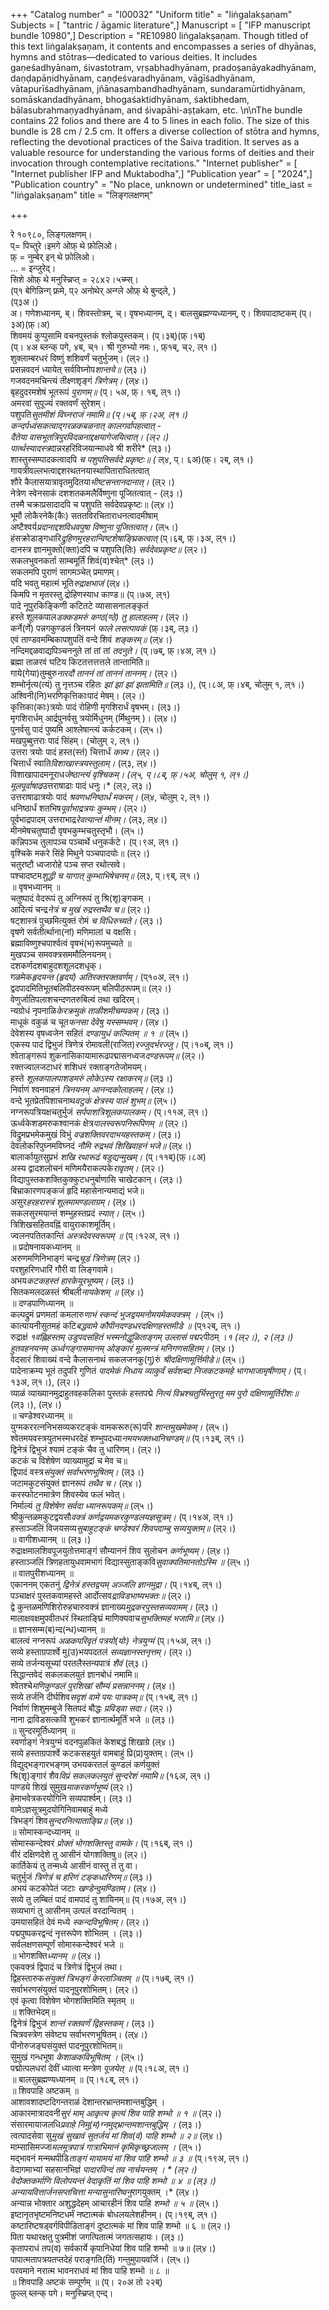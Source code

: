 +++
"Catalog number" = "I00032"
"Uniform title" = "liṅgalakṣaṇam"
Subjects = [ "tantric / āgamic literature",]
Manuscript = [ "IFP manuscript bundle 10980",]
Description = "RE10980 liṅgalakṣaṇam. Though titled of this text liṅgalakṣaṇam, it contents and encompasses a series of dhyānas, hymns and stōtras—dedicated to various deities. It includes gaṇeśadhyānam, śivastotram, vṛṣabhadhyānam, pradoṣanāyakadhyānam, daṇḍapāṇidhyānam, caṇḍeśvaradhyānam, vāgīśadhyānam, vātapurīśadhyānam, jñānasaṃbandhadhyānam, sundaramūrtidhyānam, somāskandadhyānam, bhogaśaktidhyānam, śaktibhedam, bālasubrahmaṇyadhyānam, and śivapāhi-aṣṭakam, etc. \n\nThe bundle contains 22 folios and there are 4 to 5 lines in each folio. The size of this bundle is 28 cm / 2.5 cm. It offers a diverse collection of stōtra and hymns, reflecting the devotional practices of the Śaiva tradition. It serves as a valuable resource for understanding the various forms of deities and their invocation through contemplative recitations."
"Internet publisher" = [ "Internet publisher IFP and Muktabodha",]
"Publication year" = [ "2024",]
"Publication country" = "No place, unknown or undetermined"
title_iast = "liṅgalakṣaṇam"
title = "लिङ्गलक्षणम्"

+++
  
  
  
  
रे १०९८०, लिङ्गलक्षणम्।  
प्= पिच्तुरे।इमगे ओफ़् थे फ़ोलिओ।  
फ़् = नुम्बेर् इन् थे फ़ोलिओ।  
… = इन्जुरेद्।  
सिशे ओफ़् थे मनुस्च्रिप्त् = २८x२।५च्म्स्।  
(प्१ बेगिन्निन्ग् फ़्रमे, प्२ अनोथेर् अन्ग्ले ओफ़् थे बुन्द्ले, )  
(प्३अ।)  
अ। गणेशध्यानम्, ब्। शिवस्तोत्रम्, च्। वृषभध्यानम्, द्। बालसुब्रह्मण्यध्यानम्, ए। शिवपादाष्टकम् (प्।३अ)(फ़्।अ)  
शिवमयं कुप्पुसामि वचनपुस्तकं श्लोकपुस्तकम्। (प्।३ब्)(फ़्।१ब्)  
 (प्। ४अ ब्लन्क् पगे, ४ब, च्१। श्री गुरुभ्यो नमः।, फ़्१ब्, च्२, ल्१।)  
शुक्लाम्बरधरं विष्णुं शशिवर्णं चतुर्भुजम्। (ल्२।)  
प्रसन्नवदनं ध्यायेत् सर्वविघ्नोप*शान्तये॥* (ल्३।)  
गजवदनमचिन्त्यं तीक्ष्णशृङ्गं *त्रिणेत्रम्।* (ल्४।)  
बृहदुदरमशेषं भूतरूपं *पुराणम्॥* (प्। ५अ, फ़्। १ब्, ल्१।)   
अमरवां सुपूज्यं रक्तवर्णं सुरेशम्।  
पशुपति*सुतमीशं विघ्नराजं नमामि॥ (प्।५ब्, फ़्।२अ, ल्१।)  
कन्दर्पध्वंसकत्वाद्गरळकबळनात् कालगर्वापहत्वात् -   
दैतेया *वासभूतत्रिपुरविदळनाद्दक्षयागेजयित्वात्।* (ल्२।)  
पार्त्थस्यादस्त्र*दान्नरहरिविजयान्माधवे श्री शरीरे* (ल्३।)  
शास्तुस्सम्पादकत्वादपि *च पशुपतिसर्वदे प्रकृष्टः॥ (* ल्४, प्। ६अ)(फ़्। २ब्, ल्१।)  
गायत्रीवल्लभत्वाद्दशरथतनयास्थापिताराधितत्वात्    
शौरे कैलासयात्रावृतमुदितया*भीष्टसन्तानदानात्।* (ल्२।)  
नेत्रेण स्वेनसाकं दशशतकमलैर्विष्णुना पूजितत्वात् - (ल्३।)  
तस्मै चक्राप्रसादादपि च पशुपति सर्वदेवप्रकृष्टः॥ (ल्४।)  
भूमौ लोकैरनेकै(कैः) सततविरचिताराधनत्वादमीषाम्   
अष्टैश्वर्य*प्रदानाद्दशविधवपुषा विष्णुना पूजितत्वात्।* (ल्५।)  
हंसक्रोडाङ्गधारि*द्रुहिणमुरहरान्विष्टशेषाङ्घ्रिकत्वात्* (प्।६ब्, फ़्।३अ, ल्१।)  
दानस्त्र ज्ञानमुक्तो(क्ता)दपि च पशुपति(तिः) *सर्वदेवप्रकृष्ट॥* (ल्२।)  
सकलभुवनकर्ता साम्बमूर्तिं शिवं(व)श्चेत्* (ल्३।)  
सकलमपि पुराणं सागमञ्चेत् प्रमाणम्।  
यदि भवतु महात्मं भूति*रुद्राक्षभाजं* (ल्४।)  
किमपि न मृतरस्तु द्रोहिणस्याध काण्ड॥ (प्।७अ, ल्१)  
पादे नूपुरकिङ्किणी कटितटे व्यासासनालङ्कृतं  
हस्ते शूलकपाल*डक्कडमरुं कण्ठ(ण्ठे) तु हालाहलम्।* (ल्२।)  
कर्ने(र्णे) पन्नगकुण्डलं त्रिनयनं *फाले लसत्पावकं* (फ़्।३ब्, ल्३।)  
एवं ताण्डवमम्बिकापशुपतिं वन्दे शिवं *शङ्करम्॥* (ल्४।)  
नन्दिमद्दळवाद्यपिञ्चननुते तां तां तां *तदनुते।* (प्।७ब्, फ़्।४अ, ल्१।)   
ब्रह्मा ताळरवं घटिय किटतत्तत्तत्तले तान्तामिति॥   
गाये(गेया)तुम्बुरु*नारदौ ताननं तां ताननं ताननम्।* (ल्२।)  
शम्भोर्नृत्य(त्यं) तु नृत्तञ्च रहितः *झां झां झां झतामिति॥* (ल्३।), (प्।८अ, फ़्।४ब्, चोलुम् १, ल्१।)  
अश्विनी(नि)भरणिकृत्तिकाःपादं मेषम्। (ल्२।)  
कृत्तिका(काः)त्रयोः पादं रोहिणी मृगशिरार्धं वृषभम्। (ल्३।)  
मृगशिरार्धम् आर्द्रपुनर्वसु त्रयोर्मिधुनम् (र्मिथुनम् )। (ल्४।)  
पुनर्वसु पादं पुष्यमि आश्लेषान्त्यं कर्कटकम्। (ल्५।)  
मखपुब्बुत्तराः पादं सिंहम्। (चोलुम् २, ल्१।)  
उत्तरा त्रयोः पादं हस्त(स्तं) चित्तार्धं *कन्न्य।* (ल्२।)  
चित्तार्धं स्वाति*विशाखास्त्रयस्तुलाम्।* (ल्३, ल्४।)  
विशाखापादमनूराध*जेष्ठान्त्यं वृश्चिकम्। (ल्५, प्।८ब्, फ़्।५अ, चोलुम् १, ल्१।)    
मूलपूर्वाषाढ*उत्तराषाढाः पादं धनुः।* (ल्२, ल्३।)  
उत्तराषाढात्रयोः पादं *श्रवणधनिष्ठार्धं मकरम्।* (ल्४, चोलुम् २, ल्१।)  
धनिष्ठार्धं शतभिष*पूर्वाभाद्रत्रयः कुम्भम्।* (ल्२।)  
पूर्वभाद्रपादम् उत्तराभाद्र*रेवत्यान्तं मीनम्।* (ल्३, ल्४।)  
मीनमेषचतुष्पादौ वृषभकुम्भचतुस्तृभौ। (ल्५।)  
कन्निपञ्च तुलापञ्च पञ्चार्थे धनुकर्कटे। (प्।९अ, ल्१।)  
वृश्चिके मकरे सिंहे मिथुने पञ्चपादयोः॥ (ल्२।)  
चतुरष्टौ ध्वजारोहे पञ्च सप्त रथोत्सवे।   
पश्चादष्टम*शुद्धी च यागात् कुम्भाभिषेचनम्॥* (ल्३, प्।९ब्, ल्१।)  
॥ वृषभध्यानम् ॥  
चतुष्पादं वेदरूपं तु अग्निरूपं तु श्रि(शृ)ङ्गकम् ।   
आदित्यं चन्द्र*नेत्रं च मुखं रुद्रस्तथैव च॥* (ल्२।)  
षट्शास्त्रं पुच्छमित्युक्तं रोमं *च विधिरुच्यते।* (ल्३।)  
वृषणे सर्वतीर्त्थाना(नां) मणिमालां च वक्षसि।  
ब्रह्माविष्णुश्चपार्श्वत्वं वृषभं(भ)रूपमुच्यते ॥   
मुखपञ्च समवक्त्रसममौलिनयनम्।   
दशकर्णदशबाहुदशशूलदशधृक्।   
गळमेक*हृदयन्त (हृदयं) अतिरक्तरक्तवर्णम्।* (प्१०अ, ल्१।)  
द्वदपादमितिभूतबलिपीठस्वरूपम् बलिपीठरूपम्॥ (ल्२।)  
वेणुर्जातिपलाशचन्दणतरुबिल्वं तथा खदिरम्।   
न्यग्रोधं नृपनाळि*केरक्रमुकं ताळीशमीचम्पकम्।* (ल्३।)  
माधूकं वकुळं च चूत*फनसा देवेषु यस्सम्भवम्।* (ल्४।)  
देवेशस्य वृषध्वजेन सहितं *दण्डायुधं कल्पितम् ॥ १ ॥* (ल्५।)  
एकस्य पादं द्विभुजं त्रिणेत्रं रोमावली(राजित)*रज्जुदर्भरज्जु।* (प्।१०ब्, ल्१।)  
श्वेताङ्गरूपं शुकनासिकायामारूढपद्मासनध्वज*दण्डरूपम्॥* (ल्२।)  
रक्तज्वालजटाधरं शशिधरं रक्ताङ्गतेजोमयम्।   
हस्ते *शूलकपालपाशडमरुं लोकेऽस्य रक्षाकरम्॥* (ल्३।)  
निर्वाणं श्वनवाहनं *त्रिनयनम् आनन्दकोलाहलम्।* (ल्४।)  
वन्दे भूतप्रेतपिशाचनाथ*वटुकं क्षेत्रस्य पालं शुभम्॥* (ल्५।)  
नग्नरूपत्रियक्षचतुर्भुजं *सर्पपाशत्रिशूलकपालकम्।* (प्।११अ, ल्१।)  
ऊर्ध्वकेशडमरुकश्वानकं क्षेत्र*पालस्वरूपनिरूपिणम् ॥* (ल्२।)  
विद्रुमप्रभमेकमुखं विभुं *वज्रशक्तिवरदाभयहस्तकम्।* (ल्३।)  
देवलोकरिपुघ्नमविघ्नदं *नौमि रुद्रभवं शिखिवाहनं भजे॥* (ल्४।)  
बालार्कायुतसुप्रभं *शखि रथारूढं षडुद्यन्मुखम्।* (प्।११ब्)(फ़्।८अ)  
अस्य द्वादशलोचनं मणिमयैराकल्पके*रावृतम्।* (ल्२।)  
विद्यापुस्तकशक्तिकुक्कुटधनुर्बाणासि चाखेटकान्। (ल्३।)  
बिभ्राकारणपङ्कजं हृदि महासेनान्यमाद्यं भजे॥  
असुर*हरहरास्त्रं शूलमामण्डलाग्रम्।* (ल्४।)  
सकलसुरमयान्तं शम्भुहस्तप्रदं *स्यात्।* (ल्५।)  
त्रिशिखसहितवह्निं वायुराकाशमूर्तिम्।   
ज्वलनपतितकान्तिं *अस्त्रदेवस्वरूपम् ॥* (प्।१२अ, ल्१।)  
॥ प्रदोषनायकध्यानम् ॥  
अरुणमणिनिभाङ्गं चन्द्र*चूडं त्रिणेत्रम्* (ल्२।)  
परशुहरिणधारिं गौरी वा लिङ्गवामे।   
अभय*कटकहस्तं हारकेयूरभूष्यम्।* (ल्३।)  
सितकमलदळस्तं श्रीबली*नायकेशम् ॥* (ल्४।)  
॥ दण्डपाणिध्यानम् ॥  
कल्पद्रुमं प्रणमतां कमलारु*णाभं स्कन्दं भुजद्वयमनोमयमेकवक्त्रम् ।* (ल्५।)  
कात्यायनीसुतमहं कटि*बद्धवामे कौपीनदण्डधरदक्षिणहस्तमीडे ॥* (प्१२ब्, ल्१।)  
रुद्राक्षं *१वह्निहस्तम् उडुपदसहितं भस्मनोद्धूळिताङ्गम् उल्लासं पद्म*२पीठम् ।*१ (ल्२।), *२ (ल्३।)  
हुतवहनयनम् ऊर्ध्वगङ्गासमानम् ओङ्कारं मूलमन्त्रं मनिगण*सहितम्।* (ल्४।)  
वेदसारं शिवाख्यं वन्दे कैलासनाथं सकलजनकु(गु)रुं *श्रीदक्षिणामूर्त्तिमीडे॥* (ल्५।)  
पादेनाक्रम्य भूतं तदुपरि गुणितं *पादमेकं निधाय व्याकुर्वं सर्वशब्दा निजकटकमहे भागभाजामृषीणाम्।* (प्।१३अ, ल्१।), (ल्२।)  
व्याळं व्याख्यानमुद्राहुतवहकलिका पुस्तकं हस्तपद्मे *नित्यं विभ्रश्चतुर्भिस्तुरतु मम पुरो दक्षिणामूर्तिरीशः॥* (ल्३।), (ल्४।)  
॥ चण्डेश्वरध्यानम् ॥  
युग्मकररत्ननिभसव्यकरटङ्कं वामकरूरु(रू)परि *शान्तमुखमेकम्।* (ल्५।)  
श्वेतमयवस्त्रयुतभस्मधरदेहं शम्भुपदध्या*नमयभक्तध्वनिचण्डम्॥* (प्।१३ब्, ल्१।)  
द्विनेत्रं द्विभुजं श्यामं टङ्कं चैव तु धारिणम्। (ल्२।)  
कटकं च विशेषेण व्याख्यामुद्रां च मेव च॥  
द्विपादं वस्त्र*संयुक्तं सर्वाभरणभूषितम्।* (ल्३।)  
जटामकुटसंयुक्तं ज्ञानरूपं *तथैव च।* (ल्४।)  
करस्फोटनमात्रेण शिवस्येव फलं भवेत्।  
निर्माल्यं *तु विशेषेण सर्वदा ध्यानरूपकम्॥* (ल्५।)  
श्रीकुन्तळमकुटद्वयसौ*वक्त्रं कर्णद्वयमकरकुण्डलयज्ञसूत्रम्।* (प्।१४अ, ल्१।)  
हस्ताञ्जलिं विजयसव्य*सुबाहुटङ्कं चण्डेश्वरं शिवपदाम्बु सव्ययुक्तम्॥* (ल्२।)  
॥ वागीशध्यानम् ॥ (ल्३।)  
रुद्राक्षमालशिवपूजयुतोत्तमाङ्गं सौम्याननं शिव सुलोचन *कर्णभूष्यम्।* (ल्४।)  
हस्ताञ्जलिं त्रिणहतायुधवामभागं विद्यास्सुताङ्कवि*सुवाक्पतिमानतोऽस्मि ॥* (ल्५।)  
॥ वातपुरीशध्यानम् ॥  
एकाननम् एकतनुं *द्विनेत्रं हस्तद्वयम् अञ्जलि ज्ञानमुद्रा।* (प्।१४ब्, ल्१।)  
पञ्चाक्षरं पुस्तकवामहस्ते आर्दोत्सव*द्राविडभाष्यभक्तः॥* (ल्२।)  
द्वे कुन्तळमणिशिरोरुहचारुवक्त्रं ज्ञानाख्य*मुद्रकरपुस्तसव्यवामम्।* (ल्३।)  
मालाक्षवक्षमुपवीतधरं स्थिताङ्घ्रिं माणिक्यवाच*सुभक्तिमहं भजामि॥* (ल्४।)  
॥ ज्ञानसम्म(ब)न्द(न्ध)ध्यानम् ॥  
बालत्वं नग्नरूपं *अळकपरिवृतं पत्रयो(योः) नेत्रयुग्मं* (प्।१५अ, ल्१।)  
सव्ये हस्ताग्रपार्श्वे मु(उ)भयपदतलं *सव्यज्ञानस्तनृत्तम्।* (ल्२।)  
सव्ये तर्जन्यसूच्यां परतलैस्तन्यपात्रं‍ *शैवं* (ल्३।)  
सिद्धान्तवेदं सकलकलयुतं ज्ञानबोधं नमामि॥  
श्वेतश्चे*मणिकुण्डलं पुरशिखां सौम्यं प्रसन्नाननम्।* (ल्४।)  
सव्ये तर्जनि दीर्घशिव*सदृशं वामे पयः पात्रकम्॥* (प्।१५ब्, ल्१।)  
निर्वाणं शिशुमम्बुजे सितपदं बौद्धः *प्रविड्वा सदा।* (ल्२।)  
नाना द्राविडसत्कविं शुभकरं ज्ञानार्त्थमूर्तिं भजे ॥ (ल्३।)  
॥ सुन्दरमूर्तिध्यानम् ॥  
स्वर्णाङ्गं नेत्रयुग्मं वदनपुळकितं केशबद्धं शिखाग्रे (ल्४।)  
	सव्ये हस्ताग्रपार्श्वे कटकसहयुतं वामबाहुं प्रि(प्र)युक्तम्। (ल्५।)  
विद्युद्भङ्गारभङ्गम् उभयकरतलं कुण्डलं कर्णयुक्तं  
	श्रि(शृ)ङ्गारं शैव*विप्रं सकलकलयुतं सुन्दरेशं नमामि॥* (१६अ, ल्१।)  
पाण्ड्ये शिखं सुमुख*माकरकर्णभूष्यं* (ल्२।)  
हेमाभवेत्रकरयोगिनि सव्यपार्श्वम्। (ल्३।)  
वामेऽज्ञसूत्रमुदयोगिनिवामबाहुं मध्ये  
त्रिभङ्गं शिव*सुन्दरनित्याताङ्घ्रि॥* (ल्४।)  
॥ सोमास्कन्दध्यानम् ॥  
सोमास्कन्देश्वरं *प्रोक्तं भोगशक्तिस्तु वामके।* (प्।१६ब्, ल्१।)  
वीरं दक्षिणदेशे तु आसीनं योगशक्तिषु॥ (ल्२।)  
कार्तिकेयं तु तन्मध्ये आसीनं वास्तु तं तु वा।   
चतुर्भुजं *त्रिणेत्रं च हरिणं टङ्कधारिणम्॥* (ल्३।)  
अभयं कटकोपेतं जटाः *खण्डेन्दुमण्डितम्।* (ल्४।)  
सव्ये तु लम्बितं पादं वामपादं तु शायिनम्॥ (प्।१७अ, ल्१।)  
सव्यभागं तु आसीनम् उत्पलं वरदान्वितम् ।   
उमयासहितं देवं मध्ये *स्कन्दविभूषितम्।* (ल्२।)  
पद्मपुष्पकरद्वन्दं नृत्तरूपेण शोभितम् । (ल्३।)  
सर्वलक्षणसम्पूर्णं सोमास्कन्देश्वरं भजे ॥  
॥ भोगशक्ति*ध्यानम् ॥* (ल्४।)  
एकवक्त्रं द्विपादं च त्रिणेत्रं द्विभुजं तथा।   
द्विहस्तारुक*संयुक्तं त्रिभङ्गं केरलाञ्चितम् ॥* (प्।१७ब्, ल्१।)  
सर्वाभरणसंयुक्तं पादनूपुरशोभितम्। (ल्२।)  
एवं कृत्वा विशेषेण भोगशक्तिमिति स्मृतम् ॥  
॥ शक्तिभेदम्॥  
द्विनेत्रं द्विभुजं *शान्तं रक्तवर्णं द्विहस्तकम्।* (ल्३।)  
चित्रवस्त्रेण संवेष्ट्य सर्वाभरणभूषितम्। (ल्४।)  
पीनोरुजङ्घसंयुक्तं पादनूपुरशोभितम्॥   
सुमुखं गन्धभूषा *केशाळकविभूषितम् ।* (ल्५।)  
पद्मोत्पलधरां देवीं ध्यात्वा मन्त्रेण *पूजयेत् ॥* (प्।१८अ, ल्१।)  
॥ बालसुब्रह्मण्यध्यानम् ॥ (प्।१८ब्, ल्१।)  
॥ शिवपाहि अष्टकम् ॥   
आशावशादष्टदिगन्तराळं देशान्तरभ्रान्तमशान्तबुद्धिम् ।  
आकारमात्रादवनी*सुरं माम् आकृत्य कृत्यं शिव पाहि शम्भो ॥ १ ॥* (ल्२।)  
संसारमायाजलधि*प्रवाहे निमु(म)ग्नमुद्भ्रान्तमशान्तबुद्धिम् ।* (ल्३।)  
त्वत्पादसेवा सु*मुखं सुखावं सुतर्जयं मां शिव(वं) पाहि शम्भो ॥ २॥* (ल्४।)  
माम्सासिमज्जा*मलमूत्रपात्रं गात्राभिमानं कृमिकृच्छ्रजालम् ।* (ल्५।)  
मद्भावनं मन्मथपीडि*ताङ्गं मायामयं मां शिव पाहि शम्भो ॥ ३ ॥* (प्।१९अ, ल्१।)  
वेदागमाभ्यां सहसानभिज्ञं *पादारविन्दं तव नार्चयन्तम् । * (ल्२।)  
वेदोक्तकर्माणि विलोपयन्तं वेदाकृतिं मां *शिव पाहि शम्भो ॥ ४ ॥* (ल्३।)  
अन्यायवित्तार्जनसप्तचित्ता मन्यासुनारिष्वनु*रागयुक्तम् ।* (ल्४।)  
अन्यान्न भोक्तार अशुद्धदेहम् आचारहीनं शिव पाहि *शम्भो ॥ ५ ॥* (ल्५।)  
इष्टानृतभृष्टमनिष्टधर्मं नष्टात्मकं बोधलयलेशहीनम्। (प्।१९ब्, ल्१।)  
कष्टारिष्टषड्वर्गविपीडिताङ्गं दुष्टात्मकं मां शिव पाहि शम्भो ॥ ६ ॥ (ल्२।)  
पिता यथारक्षतु पुत्रमीशं जगत्पितात्मं जगतत्सहायः। (ल्३।)  
कृतापराधं तप(व) सर्वकार्ये कृपानिधेयां शिव पाहि शम्भो ॥ ७॥ (ल्४।)  
पापात्मतापत्रयतप्तदेहं पराङ्गति(तिं) गन्तुमुपायवर्जि। (ल्५।)  
परवमाने नरात्म भावनराधवं मां शिव पाहि शम्भो ॥ ८ ॥  
॥ शिवपाहि अष्टकं सम्पूर्णम् ॥ (प्। २०अ तो २२ब्)  
फ़ुल्ल् ब्लन्क् पगे। मनुस्च्रिप्त् एन्द्।  
  
